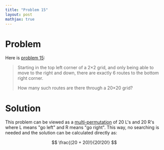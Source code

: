 ```yaml
---
title: "Problem 15"
layout: post
mathjax: true
---
```


# Problem
Here is [problem 15](https://projecteuler.net/problem=15):

> Starting in the top left corner of a 2×2 grid, and only being able to move to the right and down, there are exactly 6 routes to the bottom right corner.
>
> How many such routes are there through a 20×20 grid?

# Solution
This problem can be viewed as a [multi-permutation](http://en.wikipedia.org/wiki/Multinomial_coefficient) of 20 L's and 20 R's where L means "go left" and R means "go right".  This way, no searching is needed and the solution can be calculated directly as:

$$ \frac{(20 + 20)!}{20!20!} $$
